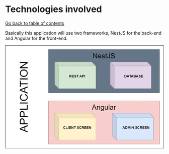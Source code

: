 # Technologies involved

[Go back to table of contents](README.md)

Basically this application will use two frameworks, NestJS for the back-end and Angular for the front-end.

![tech slide](assets/images/SecretSourceQuizAppTechnologies.jpg)
